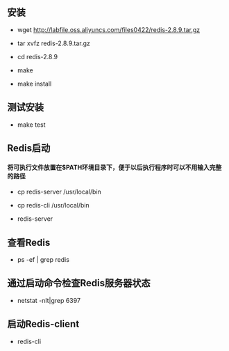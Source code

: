 ## 安装

- wget http://labfile.oss.aliyuncs.com/files0422/redis-2.8.9.tar.gz

- tar xvfz redis-2.8.9.tar.gz

- cd redis-2.8.9

- make

- make install

## 测试安装

- make test


## Redis启动

#### 将可执行文件放置在$PATH环境目录下，便于以后执行程序时可以不用输入完整的路径

- cp redis-server /usr/local/bin

- cp redis-cli /usr/local/bin

- redis-server

## 查看Redis

- ps -ef | grep redis

## 通过启动命令检查Redis服务器状态

- netstat -nlt|grep 6397

## 启动Redis-client

- redis-cli


